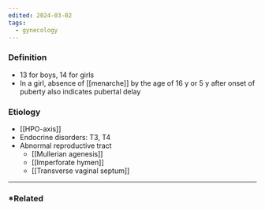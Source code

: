 ```yaml
---
edited: 2024-03-02
tags:
  - gynecology
---
```

### Definition
- 13 for boys, 14 for girls
- In a girl, absence of [[menarche]] by the age of 16 y or 5 y after onset of puberty also indicates pubertal delay 
### Etiology
- [[HPO-axis]] 
- Endocrine disorders: T3, T4
- Abnormal reproductive tract
	- [[Mullerian agenesis]]
	- [[Imperforate hymen]]
	- [[Transverse vaginal septum]] 

---
### *Related 